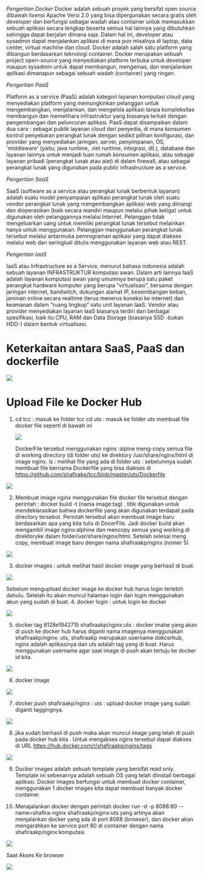 *Pengertian Docker*
Docker adalah sebuah proyek yang bersifat open source dibawah lisensi Apache Versi 2.0 yang bisa dipergunakan secara gratis oleh developer dan berfungsi sebagai wadah atau container untuk memasukkan sebuah aplikasi secara lengkap beserta semua hal lainnya yang dibutuhkan sehingga dapat berjalan dimana saja.
Dalam hal ini, developer atau sysadmin dapat menjalankan aplikasi di mana pun misalnya di laptop, data center, virtual machine dan cloud.
Docker adalah salah satu platform yang dibangun berdasarkan teknologi container.
Docker merupakan sebuah project open-source yang menyediakan platform terbuka untuk developer maupun sysadmin untuk dapat membangun, mengemas, dan menjalankan aplikasi dimanapun sebagai sebuah wadah (container) yang ringan.

*Pengertian PaaS*

Platform as a service (PaaS) adalah kategori layanan komputasi cloud yang menyediakan platform yang memungkinkan pelanggan untuk mengembangkan, menjalankan, dan mengelola aplikasi tanpa kompleksitas membangun dan memelihara infrastruktur yang biasanya terkait dengan pengembangan dan peluncuran aplikasi.
PaaS dapat disampaikan dalam dua cara :
sebagai publik layanan cloud dari penyedia, di mana konsumen kontrol penyebaran perangkat lunak dengan sedikit pilihan konfigurasi, dan provider yang menyediakan jaringan, server, penyimpanan, OS, 'middleware' (yaitu; java runtime, .net runtime, integrasi, dll.), database dan layanan lainnya untuk menjadi tuan rumah konsumen aplikasi,
atau sebagai layanan pribadi (perangkat lunak atau alat) di dalam firewall, atau sebagai perangkat lunak yang digunakan pada public infrastructure as a service.

*Pengertian SaaS*

SaaS (software as a service atau perangkat lunak berbentuk layanan) adalah suatu model penyampaian aplikasi perangkat lunak oleh suatu vendor perangkat lunak yang mengembangkan aplikasi web yang diinangi dan dioperasikan (baik secara mandiri maupun melalui pihak ketiga) untuk digunakan oleh pelanggannya melalui Internet.
Pelanggan tidak mengeluarkan uang untuk memiliki perangkat lunak tersebut melainkan hanya untuk menggunakan. Pelanggan menggunakan perangkat lunak tersebut melalui antarmuka pemrograman aplikasi yang dapat diakses melalui web dan seringkali ditulis menggunakan layanan web atau REST.

*Pengertian IaaS*

IaaS atau Infrastructure as a Service, menurut bahasa indonesia adalah sebuah layanan INFRASTRUKTUR komputasi awan. Dalam arti lainnya IaaS adalah layanan komputasi awan yang umumnya berupa satu paket perangkat hardware komputer yang berupa “virtualisasi”, bersama dengan jaringan internet, bandwitch, dukungan alamat IP, keseimbangan beban, jaminan online secara realtime (terus menerus koneksi ke internet) dan keamanan dalam “ruang lingkup” satu unit layanan IaaS.
Vendor atau provider menyediakan layanan IaaS biasanya terdiri dari berbagai spesifikasi, baik itu CPU, RAM dan Data Storage (biasanya SSD -bukan HDD-) dalam bentuk virtualisasi.

# Keterkaitan antara SaaS, PaaS dan dockerfile
![](image-uts/12.jfif)
# Upload File ke Docker Hub
1. cd tcc : masuk ke folder tcc
   cd uts : masuk ke folder uts
   membuat file docker file seperti di bawah ini

   ![](image-uts/1.png)

   DockerFile tersebut menggunakan nginx :alpine
   meng-copy semua file di working directory (di folder uts) ke direktory /usr/share/nginx/html di image nginx.
   ls : melihat file yang ada di folder uts : sebelumnya sudah membuat file bernama Dockerfile yang bisa diakses di https://github.com/shafirakp/tcc/blob/master/uts/Dockerfile

  ![](image-uts/9.png)

2. Membuat image nginx menggunakan file docker file tersebut dengan perintah : docker build -t (nama image:tag) . titik digunakan untuk mendeklarasikan bahwa dockerfile yang akan digunakan terdapat pada directory tersebut. Perintah tersebut akan membuat image baru berdasarkan apa yang kita tulis di DocerFile. Jadi docker build akan mengambil image nginx:alphine dan mencopy semua yang working di direktoryke dalam folder/usr/share/nginx/html. Setelah selesai meng copy, membuat image baru dengan nama shafiraakp/nginx (nomer 5)

  ![](image-uts/2.png)

3. docker images : untuk melihat hasil docker image yang berhasil di buat.

  ![](image-uts/3.png)

Sebelum mengupload docker image ke docker hub harus login terlebih dahulu. Setelah itu akan muncul halaman login dan login menggunakan akun yang sudah di buat.
4. docker login : untuk login ke docker

   ![](image-uts/4.png)

5. docker tag 8128e1942715 shafiraakp/nginx:uts : docker imahe yang akan di push ke docker hub harus diganti nama imagenya menggunakan shafiraakp/nginx: uts, shafiraakp merupakan username dokcerhub, nginx adalah aplikasinya dan uts adalah tag yang di buat. Harus menggunakan username agar saat image di push akan tertuju ke docker id kita.

  ![](image-uts/5.png)

6. docker image

  ![](image-uts/6.png)

7. docker push shafiraakp/nginx : uts : upload docker image yang sudah diganti taggingnya.

  ![](image-uts/7.png)

8. jika sudah berhasil di push maka akan muncul image yang telah di push pada docker hub kita . Untuk mengakses nginx tersebut dapat diakses di URL https://hub.docker.com/r/shafiraakp/nginx/tags

![](image-uts/8.png)

9. Docker images adalah sebuah template yang bersifat read only. Template ini sebenarnya adalah sebuah OS yang telah diinstall berbagai aplikasi. Docker images berfungsi untuk membuat docker container, menggunakan 1 docker images kita dapat membuat banyak docker container.

10. Menajalankan docker dengan perintah docker run -d -p 8088:80 --name=shafira-nginx shafiraakp/nginx:uts yang artinya akan menjalankan docker yang ada di port 8088 (browser), dan docker akan mengarahkan ke service port 80 di container dengan nama shafiraakp/nginx:komputasi

![](image-uts/10.png)

Saat Akses Ke browser

![](image-uts/11.png)

